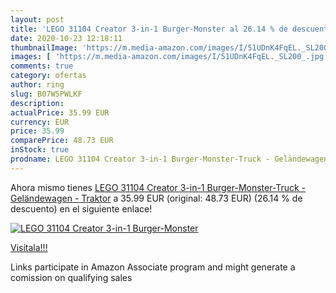 ```yaml
---
layout: post
title: 'LEGO 31104 Creator 3-in-1 Burger-Monster al 26.14 % de descuento'
date: 2020-10-23 12:18:11
thumbnailImage: 'https://m.media-amazon.com/images/I/51UDnK4FqEL._SL200_.jpg'
images: [ 'https://m.media-amazon.com/images/I/51UDnK4FqEL._SL200_.jpg' ]
comments: true
category: ofertas
author: ring
slug: B07W5PWLKF
description:
actualPrice: 35.99 EUR
currency: EUR
price: 35.99
comparePrice: 48.73 EUR
inStock: true
prodname: LEGO 31104 Creator 3-in-1 Burger-Monster-Truck - Geländewagen - Traktor
---
```


Ahora mismo tienes [LEGO 31104 Creator 3-in-1 Burger-Monster-Truck - Geländewagen - Traktor](https://www.amazon.de/dp/B07W5PWLKF/?tag=tolees0ca-21) a 35.99 EUR (original: 48.73 EUR) (26.14 %  de descuento) en el siguiente enlace!

[![LEGO 31104 Creator 3-in-1 Burger-Monster](https://m.media-amazon.com/images/I/51UDnK4FqEL._SL200_.jpg)](https://www.amazon.de/dp/B07W5PWLKF/?tag=tolees0ca-21)

[Visítala!!!](https://www.amazon.de/dp/B07W5PWLKF/?tag=tolees0ca-21)

Links participate in Amazon Associate program and might generate a comission on qualifying sales
